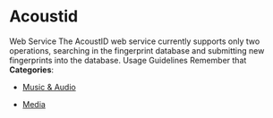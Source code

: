 # Acoustid


Web Service The AcoustID web service currently supports only two operations, searching in the fingerprint database and submitting new fingerprints into the database. Usage Guidelines Remember that
**Categories**:

- [Music & Audio](https://github/awesome-apis/awesome-apis#music-and-audio)

- [Media](https://github/awesome-apis/awesome-apis#media)



